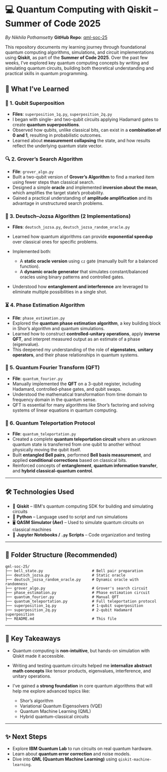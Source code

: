 # 💻 Quantum Computing with Qiskit – Summer of Code 2025

*By Nikhila Pothamsetty*
**GitHub Repo**: [qml-soc-25](https://github.com/nikhila2007-ux/qml-soc-25)

This repository documents my learning journey through foundational quantum computing algorithms, simulations, and circuit implementations using **Qiskit**, as part of the **Summer of Code 2025**. Over the past few weeks, I’ve explored key quantum computing concepts by writing and simulating quantum circuits, building both theoretical understanding and practical skills in quantum programming.

## 🌱 What I’ve Learned

### 🧠 1. **Qubit Superposition**

* **Files**: `superposition_1q.py`, `superposition_2q.py`
* I began with single- and two-qubit circuits applying Hadamard gates to create **quantum superpositions**.
* Observed how qubits, unlike classical bits, can exist in a **combination of 0 and 1**, resulting in probabilistic outcomes.
* Learned about **measurement collapsing** the state, and how results reflect the underlying quantum state vector.

### 🔍 2. **Grover’s Search Algorithm**

* **File**: `grover_algo.py`
* Built a two-qubit version of **Grover’s Algorithm** to find a marked item using fewer steps than classical search.
* Designed a simple **oracle** and implemented **inversion about the mean**, which amplifies the target state’s probability.
* Gained a practical understanding of **amplitude amplification** and its advantage in unstructured search problems.

### 🤖 3. **Deutsch–Jozsa Algorithm** (2 Implementations)

* **Files**: `deutsch_jozsa.py`, `deutsch_jozsa_random_oracle.py`
* Learned how quantum algorithms can provide **exponential speedup** over classical ones for specific problems.
* Implemented both:

  * A **static oracle version** using `cz` gate (manually built for a balanced function).
  * A **dynamic oracle generator** that simulates constant/balanced oracles using binary patterns and controlled gates.
* Understood how **entanglement and interference** are leveraged to eliminate multiple possibilities in a single shot.

### ⏳ 4. **Phase Estimation Algorithm**

* **File**: `phase_estimation.py`
* Explored the **quantum phase estimation algorithm**, a key building block in Shor’s algorithm and quantum simulations.
* Learned how to construct **controlled-unitary operations**, apply **inverse QFT**, and interpret measured output as an estimate of a phase (eigenvalue).
* This deepened my understanding of the role of **eigenstates**, **unitary operators**, and their phase relationships in quantum systems.

### 🎵 5. **Quantum Fourier Transform (QFT)**

* **File**: `quantum_fourier.py`
* Manually implemented the **QFT** on a 3-qubit register, including Hadamard, controlled-phase gates, and qubit swaps.
* Understood the mathematical transformation from time domain to frequency domain in the quantum sense.
* QFT is essential for many algorithms like Shor’s factoring and solving systems of linear equations in quantum computing.

### 📡 6. **Quantum Teleportation Protocol**

* **File**: `quantum_teleportation.py`
* Created a complete **quantum teleportation circuit** where an unknown quantum state is transferred from one qubit to another without physically moving the qubit itself.
* Built **entangled Bell pairs**, performed **Bell basis measurement**, and applied **conditional corrections** based on classical bits.
* Reinforced concepts of **entanglement**, **quantum information transfer**, and **hybrid classical-quantum control**.

---

## 🛠 Technologies Used

* 🧪 **Qiskit** – IBM's quantum computing SDK for building and simulating circuits
* 🐍 **Python** – Language used to script and run simulations
* 🖥 **QASM Simulator (Aer)** – Used to simulate quantum circuits on classical machines
* 📄 **Jupyter Notebooks / `.py` Scripts** – Code organization and testing

---

## 📁 Folder Structure (Recommended)

```
qml-soc-25/
├── bell_state.py                      # Bell pair preparation
├── deutsch_jozsa.py                   # Static oracle
├── deutsch_jozsa_random_oracle.py     # Dynamic oracle with randomness
├── grover_algo.py                     # Grover's search circuit
├── phase_estimation.py                # Phase estimation circuit
├── quantum_fourier.py                 # Manual QFT
├── quantum_teleportation.py           # Full teleportation protocol
├── superposition_1q.py                # 1-qubit superposition
├── superposition_2q.py                # 2-qubit Hadamard superposition
├── README.md                          # This file
```

---

## 📌 Key Takeaways

* Quantum computing is **non-intuitive**, but hands-on simulation with Qiskit made it accessible.
* Writing and testing quantum circuits helped me **internalize abstract math concepts** like tensor products, eigenvalues, interference, and unitary operations.
* I've gained a **strong foundation** in core quantum algorithms that will help me explore advanced topics like:

  * Shor’s algorithm
  * Variational Quantum Eigensolvers (VQE)
  * Quantum Machine Learning (QML)
  * Hybrid quantum-classical circuits

---

## ✨ Next Steps

* Explore **IBM Quantum Lab** to run circuits on real quantum hardware.
* Learn about **quantum error correction** and noise models.
* Dive into **QML (Quantum Machine Learning)** using `qiskit-machine-learning`.

